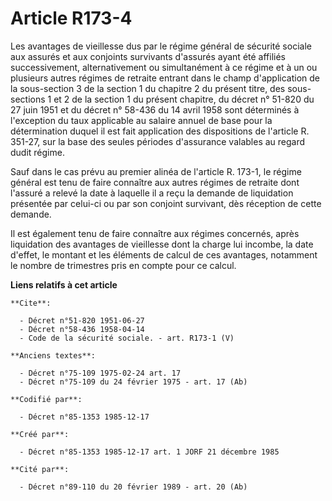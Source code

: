 # Article R173-4

Les avantages de vieillesse dus par le régime général de sécurité sociale aux assurés et aux conjoints survivants d'assurés
ayant été affiliés successivement, alternativement ou simultanément à ce régime et à un ou plusieurs autres régimes de
retraite entrant dans le champ d'application de la sous-section 3 de la section 1 du chapitre 2 du présent titre, des sous-
sections 1 et 2 de la section 1 du présent chapitre, du décret n° 51-820 du 27 juin 1951 et du décret n° 58-436 du 14 avril
1958 sont déterminés à l'exception du taux applicable au salaire annuel de base pour la détermination duquel il est fait
application des dispositions de l'article R. 351-27, sur la base des seules périodes d'assurance valables au regard dudit
régime. 

Sauf dans le cas prévu au premier alinéa de l'article R. 173-1, le régime général est tenu de faire connaître aux autres
régimes de retraite dont l'assuré a relevé la date à laquelle il a reçu la demande de liquidation présentée par celui-ci ou
par son conjoint survivant, dès réception de cette demande. 

Il est également tenu de faire connaître aux régimes concernés, après liquidation des avantages de vieillesse dont la charge
lui incombe, la date d'effet, le montant et les éléments de calcul de ces avantages, notamment le nombre de trimestres pris
en compte pour ce calcul.

**Liens relatifs à cet article**

	**Cite**:

	  - Décret n°51-820 1951-06-27
	  - Décret n°58-436 1958-04-14
	  - Code de la sécurité sociale. - art. R173-1 (V)

	**Anciens textes**:

	  - Décret n°75-109 1975-02-24 art. 17
	  - Décret n°75-109 du 24 février 1975 - art. 17 (Ab)

	**Codifié par**:

	  - Décret n°85-1353 1985-12-17

	**Créé par**:

	  - Décret n°85-1353 1985-12-17 art. 1 JORF 21 décembre 1985

	**Cité par**:

	  - Décret n°89-110 du 20 février 1989 - art. 20 (Ab)
